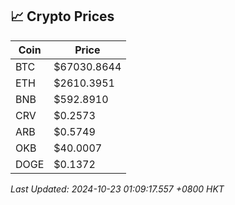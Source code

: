 ## 📈 Crypto Prices

| Coin | Price |
| ---- | ----- |
| BTC | $67030.8644 |
| ETH | $2610.3951 |
| BNB | $592.8910 |
| CRV | $0.2573 |
| ARB | $0.5749 |
| OKB | $40.0007 |
| DOGE | $0.1372 |

_Last Updated: 2024-10-23 01:09:17.557 +0800 HKT_